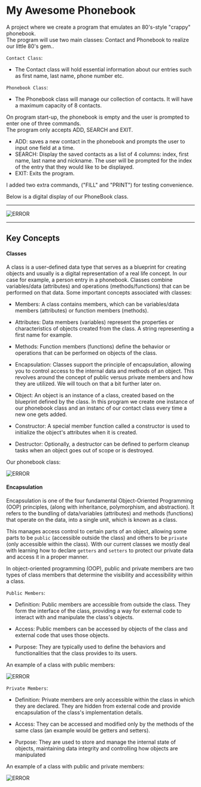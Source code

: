 # My Awesome Phonebook
A project where we create a program that emulates an 80's-style "crappy" phonebook.  
The program will use two main classes: Contact and Phonebook to realize our little 80's gem..  

`Contact Class`:  
- The Contact class will hold essential information about our entries such as first name, last name, phone number etc.

`Phonebook Class`:  
- The Phonebook class will manage our collection of contacts. It will have a maximum capacity of 8 contacts.

On program start-up, the phonebook is empty and the user is prompted to enter one
of three commands.  
The program only accepts ADD, SEARCH and EXIT.  
- ADD: saves a new contact in the phonebook and prompts the user to input one field at a time.
- SEARCH: Display the saved contacts as a list of 4 columns: index, first name, last name and nickname.
  The user will be prompted for the index of the entry that they would like to be displayed.
- EXIT: Exits the program.

I added two extra commands, ("FILL" and "PRINT") for testing convenience.

Below is a digital display of our PhoneBook class.
***
<img src="https://i.imgur.com/9kAdfPZ.png" alt="ERROR" style="max-width: 50%;">

***

## Key Concepts
#### Classes
A class is a user-defined data type that serves as a blueprint for creating objects and usually is a digital representation of a real life concept.
In our case for example, a person entry in a phonebook. Classes combine variables/data (attributes) and operations (methods/functions) that can be performed on that data.
Some important concepts associated with classes:
- Members: A class contains members, which can be variables/data members (attributes) or function members (methods).

- Attributes: Data members (variables) represent the properties or characteristics of objects created from the class.
  A string representing a first name for example.

- Methods: Function members (functions) define the behavior or operations that can be performed on objects of the class. 

- Encapsulation: Classes support the principle of encapsulation, allowing you to control access to the internal data and methods of an object.
  This revolves around the concept of public versus private members and how they are utilized. We will touch on that a bit further later on.

- Object: An object is an instance of a class, created based on the blueprint defined by the class.
  In this program we create one instance of our phonebook class and an instanc of our contact class every time a new one gets added.

- Constructor: A special member function called a constructor is used to initialize the object's attributes when it is created.

- Destructor: Optionally, a destructor can be defined to perform cleanup tasks when an object goes out of scope or is destroyed.

Our phonebook class:

<img src="https://i.imgur.com/NH3uiMQ.png" alt="ERROR" style="max-width: 50%;">

#### Encapsulation
Encapsulation is one of the four fundamental Object-Oriented Programming (OOP) principles, (along with inheritance, polymorphism, and abstraction).
It refers to the bundling of data/variables (attributes) and methods (functions) that operate on the data, into a single unit, which is known as a class.

This manages access control to certain parts of an object, allowing some parts to be `public` (accessible outside the class) and others to be `private` (only accessible within the class).
With our current classes we mostly deal with learning how to declare `getters` and `setters` to protect our private data and access it in a proper manner.

In object-oriented programming (OOP), public and private members are two types of class members that determine the visibility and accessibility within a class.

`Public Members`:
- Definition: Public members are accessible from outside the class. They form the interface of the class, providing a way for external code to interact with and manipulate the class's objects.

- Access: Public members can be accessed by objects of the class and external code that uses those objects.

- Purpose: They are typically used to define the behaviors and functionalities that the class provides to its users.

An example of a class with public members:

<img src="https://i.imgur.com/D945vHm.png" alt="ERROR" style="max-width: 50%;">



`Private Members`:

- Definition: Private members are only accessible within the class in which they are declared. They are hidden from external code and provide encapsulation of the class's implementation details.

- Access: They can be accessed and modified only by the methods of the same class (an example would be getters and setters).

- Purpose: They are used to store and manage the internal state of objects, maintaining data integrity and controlling how objects are manipulated

An example of a class with public and private members:

<img src="https://i.imgur.com/jUBFDDX.png" alt="ERROR" style="max-width: 50%;">
